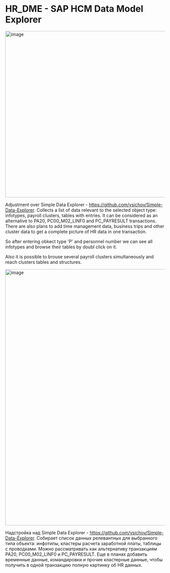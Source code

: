 # HR_DME - SAP HCM Data Model Explorer

<img width="600" height="525" alt="image" src="https://github.com/user-attachments/assets/34945983-98af-4512-be4d-8476bc971644" />

Adjustment over Simple Data Explorer - https://github.com/ysichov/Simple-Data-Explorer.
Collects a list of data relevant to the selected object type: infotypes, payroll clusters, tables with entries. It can be considered as an alternative to PA20, PC00_M02_LINF0 and PC_PAYRESULT transactions. There are also plans to add time management data, business trips and other cluster data to get a complete picture of HR data in one transaction.

So after entering obkect type 'P' and personnel number we can see all infotypes and browse their tables by doubl click on it.

Also it is possible to brouse several payroll clusters simultaneously and reach clusters tables and structures.

<img width="1703" height="808" alt="image" src="https://github.com/user-attachments/assets/0c7a56f2-e26a-4a3b-a8d8-604cf24b002a" />





Надстройка над Simple Data Explorer - https://github.com/ysichov/Simple-Data-Explorer.
Собирает список данных релевантных для выбранного типа объекта: инфотипы, кластеры расчета заработной платы, таблицы с проводками. Можно рассматривать как альтернативу транзакциям PA20, PC00_M02_LINF0 и PC_PAYRESULT. Еще в планах добавить временные данные, командировки и прочие кластерные данные, чтобы получить в одной транзакцию полную картинку об HR данных.


